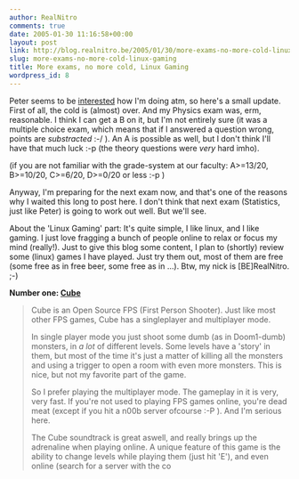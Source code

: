 ```yaml
---
author: RealNitro
comments: true
date: 2005-01-30 11:16:58+00:00
layout: post
link: http://blog.realnitro.be/2005/01/30/more-exams-no-more-cold-linux-gaming/
slug: more-exams-no-more-cold-linux-gaming
title: More exams, no more cold, Linux Gaming
wordpress_id: 8
---
```


Peter seems to be [interested](http://blog.eikke.com/index.php/realnitro/2005/01/26/sick#c72) how I'm doing atm, so here's a small update. First of all, the cold is (almost) over. And my Physics exam was, erm, reasonable. I think I can get a B on it, but I'm not entirely sure (it was a multiple choice exam, which means that if I answered a question wrong, points are _substracted_ :-/ ). An A is possible as well, but I don't think I'll have that much luck :-p (the theory questions were _very_ hard imho).

(if you are not familiar with the grade-system at our faculty: A>=13/20, B>=10/20, C>=6/20, D>=0/20 or less :-p )

Anyway, I'm preparing for the next exam now, and that's one of the reasons why I waited this long to post here. I don't think that next exam (Statistics, just like Peter) is going to work out well. But we'll see.

About the 'Linux Gaming' part: It's quite simple, I like linux, and I like gaming. I just love fragging a bunch of people online to relax or focus my mind (really!). Just to give this blog some content, I plan to (shortly) review some (linux) games I have played. Just try them out, most of them are free (some free as in free beer, some free as in …). Btw, my nick is [BE]RealNitro. ;-)

**Number one: [Cube](http://cubeengine.com/)**

> Cube is an Open Source FPS (First Person Shooter). Just like most other FPS games, Cube has a singleplayer and multiplayer mode.
> 
> In single player mode you just shoot some dumb (as in Doom1-dumb) monsters, in _a lot_ of different levels. Some levels have a 'story' in them, but most of the time it's just a matter of killing all the monsters and using a trigger to open a room with even more monsters. This is nice, but not my favorite part of the game.
> 
> So I prefer playing the multiplayer mode. The gameplay in it is very, very fast. If you're not used to playing FPS games online, you're dead meat (except if you hit a n00b server ofcourse :-P ). And I'm serious here.
> 
> The Cube soundtrack is great aswell, and really brings up the adrenaline when playing online. A unique feature of this game is the ability to change levels while playing them (just hit 'E'), and even online (search for a server with the co